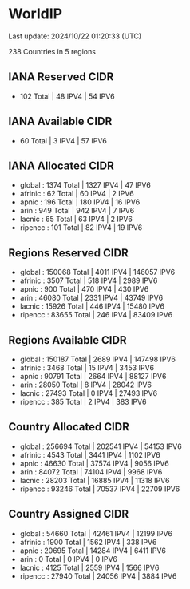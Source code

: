 # WorldIP

Last update: 2024/10/22 01:20:33 (UTC)

238 Countries in 5 regions

## IANA Reserved CIDR

- 102 Total | 48 IPV4 | 54 IPV6

## IANA Available CIDR

- 60 Total | 3 IPV4 | 57 IPV6

## IANA Allocated CIDR

- global : 1374 Total | 1327 IPV4 | 47 IPV6
- afrinic : 62 Total | 60 IPV4 | 2 IPV6
- apnic : 196 Total | 180 IPV4 | 16 IPV6
- arin : 949 Total | 942 IPV4 | 7 IPV6
- lacnic : 65 Total | 63 IPV4 | 2 IPV6
- ripencc : 101 Total | 82 IPV4 | 19 IPV6

## Regions Reserved CIDR

- global : 150068 Total | 4011 IPV4 | 146057 IPV6
- afrinic : 3507 Total | 518 IPV4 | 2989 IPV6
- apnic : 900 Total | 470 IPV4 | 430 IPV6
- arin : 46080 Total | 2331 IPV4 | 43749 IPV6
- lacnic : 15926 Total | 446 IPV4 | 15480 IPV6
- ripencc : 83655 Total | 246 IPV4 | 83409 IPV6

## Regions Available CIDR

- global : 150187 Total | 2689 IPV4 | 147498 IPV6
- afrinic : 3468 Total | 15 IPV4 | 3453 IPV6
- apnic : 90791 Total | 2664 IPV4 | 88127 IPV6
- arin : 28050 Total | 8 IPV4 | 28042 IPV6
- lacnic : 27493 Total | 0 IPV4 | 27493 IPV6
- ripencc : 385 Total | 2 IPV4 | 383 IPV6

## Country Allocated CIDR

- global : 256694 Total | 202541 IPV4 | 54153 IPV6
- afrinic : 4543 Total | 3441 IPV4 | 1102 IPV6
- apnic : 46630 Total | 37574 IPV4 | 9056 IPV6
- arin : 84072 Total | 74104 IPV4 | 9968 IPV6
- lacnic : 28203 Total | 16885 IPV4 | 11318 IPV6
- ripencc : 93246 Total | 70537 IPV4 | 22709 IPV6

## Country Assigned CIDR

- global : 54660 Total | 42461 IPV4 | 12199 IPV6
- afrinic : 1900 Total | 1562 IPV4 | 338 IPV6
- apnic : 20695 Total | 14284 IPV4 | 6411 IPV6
- arin : 0 Total | 0 IPV4 | 0 IPV6
- lacnic : 4125 Total | 2559 IPV4 | 1566 IPV6
- ripencc : 27940 Total | 24056 IPV4 | 3884 IPV6
